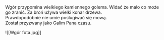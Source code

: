 Wgór przypomina wielkiego kamiennego golema. Widać że mało co może go zranić. Za broń używa wielki konar drzewa.  
Prawdopodobnie nie umie posługiwać się mową.  
Został przyzwany jako Galim Pana czasu.

![[Wgór fota.jpg]]
